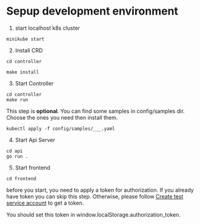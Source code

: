 # Sepup development environment

1. start localhost k8s cluster

```
minikube start
```

2. Install CRD

```
cd controller
```

```
make install
```

3. Start Controller

```
cd controller
make run
```

This step is **optional**. You can find some samples in config/samples dir. Choose the ones you need then install them.

```
kubectl apply -f config/samples/___.yaml
```

4. Start Api Server

```
cd api
go run .
```

5. Start frontend

```
cd frontend
```

before you start, you need to apply a token for authorization. If you already have token you can skip this step. Otherwise, please follow [Create test service account](./create-test-service-account.md) to get a token.

You should set this token in window.localStorage.authorization_token.